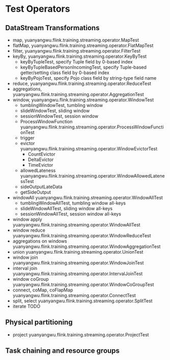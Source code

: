# Test Operators

## DataStream Transformations

- map, yuanyangwu.flink.training.streaming.operator.MapTest
- flatMap, yuanyangwu.flink.training.streaming.operator.FlatMapTest
- filter, yuanyangwu.flink.training.streaming.operator.FilterTest
- keyBy, yuanyangwu.flink.training.streaming.operator.KeyByTest
  - keyByTupleTest, specify Tuple field by 0-based index
  - keyByTupleBasedPersonIncomingTest, specify Tuple-based getter/setting class field by 0-based index
  - keyByPojoTest, specify Pojo class field by string-type field name
- reduce, yuanyangwu.flink.training.streaming.operator.ReduceTest
- aggregations, yuanyangwu.flink.training.streaming.operator.AggregationTest
- window, yuanyangwu.flink.training.streaming.operator.WindowTest
  - tumblingWindowTest, tumbling window
  - slideWindowTest, sliding window
  - sessionWindowTest, session window
  - ProcessWindowFunction yuanyangwu.flink.training.streaming.operator.ProcessWindowFunctionTest
  - trigger
  - evictor yuanyangwu.flink.training.streaming.operator.WindowEvictorTest
    - CountEvictor
    - DeltaEvictor
    - TimeEvictor
  - allowedLateness yuanyangwu.flink.training.streaming.operator.WindowAllowedLatenessTest
  - sideOutputLateData
  - getSideOutput
- windowAll yuanyangwu.flink.training.streaming.operator.WindowAllTest
  - tumblingWindowAllTest, tumbling window all-keys
  - slideWindowAllTest, sliding window all-keys
  - sessionWindowAllTest, session window all-keys
- window apply yuanyangwu.flink.training.streaming.operator.WindowAllTest
- window reduce yuanyangwu.flink.training.streaming.operator.WindowReduceTest
- aggregations on windows yuanyangwu.flink.training.streaming.operator.WindowAggregationTest
- union yuanyangwu.flink.training.streaming.operator.UnionTest
- window join yuanyangwu.flink.training.streaming.operator.WindowJoinTest
- interval join yuanyangwu.flink.training.streaming.operator.IntervalJoinTest
- window coGroup yuanyangwu.flink.training.streaming.operator.WindowCoGroupTest
- connect, coMap, coFlapMap yuanyangwu.flink.training.streaming.operator.ConnectTest
- split, select yuanyangwu.flink.training.streaming.operator.SplitTest
- iterate TODO

## Physical partitioning

- project yuanyangwu.flink.training.streaming.operator.ProjectTest

## Task chaining and resource groups
